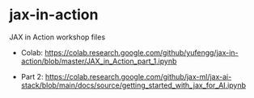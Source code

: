 # jax-in-action
JAX in Action workshop files

- Colab: https://colab.research.google.com/github/yufengg/jax-in-action/blob/master/JAX_in_Action_part_1.ipynb

- Part 2: https://colab.research.google.com/github/jax-ml/jax-ai-stack/blob/main/docs/source/getting_started_with_jax_for_AI.ipynb

